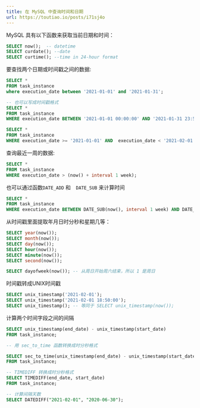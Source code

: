 ```yaml
---
title: 在 MySQL 中查询时间和日期
url: https://toutiao.io/posts/i71sj4o
---
```


MySQL 具有以下函数来获取当前日期和时间：

```sql
SELECT now();  -- datetime
SELECT curdate(); --date
SELECT curtime(); --time in 24-hour format
```

要查找两个日期或时间戳之间的数据:

```sql
SELECT *
FROM task_instance
where execution_date between '2021-01-01' and '2021-01-31';

-- 也可以写成时间戳格式
SELECT *
FROM task_instance
WHERE execution_date BETWEEN '2021-01-01 00:00:00' AND '2021-01-31 23:59:59';

SELECT *
FROM task_instance
WHERE execution_date >= '2021-01-01' AND  execution_date < '2021-02-01';
```

查询最近一周的数据:

```sql
SELECT *
FROM task_instance
WHERE execution_date > (now() + interval 1 week);
```

也可以通过函数`DATE_ADD` 和　`DATE_SUB` 来计算时间

```sql
SELECT *
FROM task_instance
WHERE execution_date BETWEEN DATE_SUB(now(), interval 1 week) AND DATE_ADD(now(), interval 1 day);
```

从时间戳里面提取年月日时分秒和星期几等：

```sql
SELECT year(now());
SELECT month(now());
SELECT day(now());
SELECT hour(now());
SELECT minute(now());
SELECT second(now());

SELECT dayofweek(now()); -- 从周日开始周六结束，所以 1 是周日
```

时间戳转成UNIX时间戳

```sql
SELECT unix_timestamp('2021-02-01');
SELECT unix_timestamp('2021-02-01 18:50:00');
SELECT unix_timestamp(); -- 等同于 SELECT unix_timestamp(now());
```

计算两个时间字段之间的间隔

```sql
SELECT unix_timestamp(end_date) - unix_timestamp(start_date)
FROM task_instance;

-- 用 sec_to_time 函数转换成时分秒格式

SELECT sec_to_time(unix_timestamp(end_date) - unix_timestamp(start_date))
FROM task_instance;

-- TIMEDIFF 转换成时分秒格式
SELECT TIMEDIFF(end_date, start_date)
FROM task_instance;

-- 计算间隔天数
SELECT DATEDIFF("2021-02-01", "2020-06-30");
```
